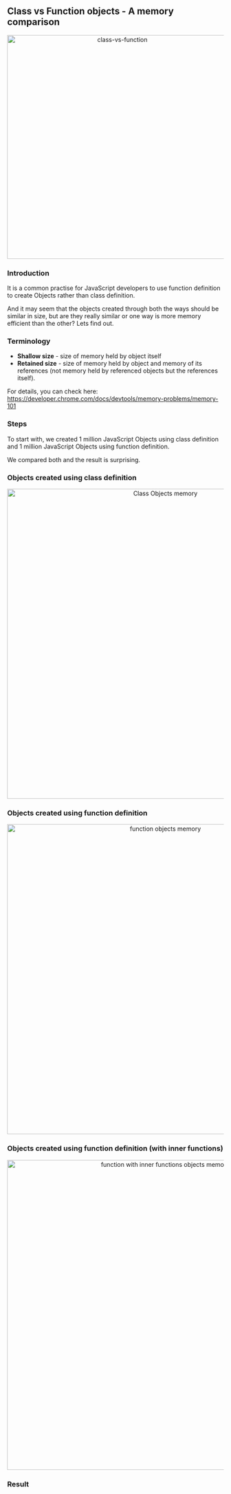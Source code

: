 ## Class vs Function objects - A memory comparison

<p align="center">
  <img 
    src="https://github.com/manojadams/js-objects-memory/assets/1009561/c9192951-3c82-4260-96f0-71fb3e5e1092" 
    alt="class-vs-function" 
    width="520"
  />
</p>

### Introduction

It is a common practise for JavaScript developers to use function definition to create Objects rather than class definition.

And it may seem that the objects created through both the ways should be similar in size, but are they really similar or one way is more memory efficient than the other?
Lets find out.

### Terminology

- **Shallow size** - size of memory held by object itself
- **Retained size** - size of memory held by object and memory of its references (not memory held by referenced objects but the references itself).

For details, you can check here: https://developer.chrome.com/docs/devtools/memory-problems/memory-101
  
### Steps

To start with, we created 1 million JavaScript Objects using class definition and 1 million JavaScript Objects using function definition.

We compared both and the result is surprising.

### Objects created using class definition
<p align="center">
  <img 
    src="https://github.com/manojadams/js-objects-memory/assets/1009561/276d0d46-1b02-42e1-8897-d350a47694cd"
    alt="Class Objects memory"
    width="720"
  />
</p>

### Objects created using function definition
<p align="center">
  <img 
    src="https://github.com/manojadams/js-objects-memory/assets/1009561/b3f7dabc-eb36-42a7-806c-f8f6eb24ffcc"  
    alt="function objects memory"
    width="720"
  />
</p>

### Objects created using function definition (with inner functions)
<p align="center">
  <img 
    src="https://github.com/manojadams/js-objects-memory/assets/1009561/6de7de23-a6b3-4065-a2b7-93aee08d5277"
    alt="function with inner functions objects memory"
    width="720"
  />
</p>

### Result





